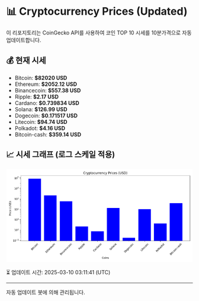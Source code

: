 
# 📊 Cryptocurrency Prices (Updated)

이 리포지토리는 CoinGecko API를 사용하여 코인 TOP 10 시세를 10분가격으로 자동 업데이트합니다.

## 💰 현재 시세
- Bitcoin: **$82020 USD**
- Ethereum: **$2052.12 USD**
- Binancecoin: **$557.38 USD**
- Ripple: **$2.17 USD**
- Cardano: **$0.739834 USD**
- Solana: **$126.99 USD**
- Dogecoin: **$0.171517 USD**
- Litecoin: **$94.74 USD**
- Polkadot: **$4.16 USD**
- Bitcoin-cash: **$359.14 USD**

## 📈 시세 그래프 (로그 스케일 적용)
![Crypto Prices](crypto_prices.png)

⏳ 업데이트 시간: 2025-03-10 03:11:41 (UTC)

---
자동 업데이트 봇에 의해 관리됩니다.
